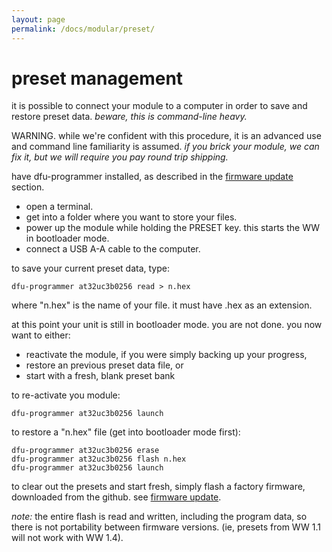 ```yaml
---
layout: page
permalink: /docs/modular/preset/
---
```


# preset management

it is possible to connect your module to a computer in order to save and restore preset data. _beware, this is command-line heavy._

WARNING. while we're confident with this procedure, it is an advanced use and command line familiarity is assumed. _if you brick your module, we can fix it, but we will require you pay round trip shipping._

have dfu-programmer installed, as described in the [firmware update](/docs/modular/update) section.

- open a terminal. 
- get into a folder where you want to store your files.
- power up the module while holding the PRESET key. this starts the WW in bootloader mode.
- connect a USB A-A cable to the computer.

to save your current preset data, type:

	dfu-programmer at32uc3b0256 read > n.hex

where "n.hex" is the name of your file. it must have .hex as an extension.

at this point your unit is still in bootloader mode. you are not done. you now want to either:

- reactivate the module, if you were simply backing up your progress,
- restore an previous preset data file, or
- start with a fresh, blank preset bank

to re-activate you module:

	dfu-programmer at32uc3b0256 launch

to restore a "n.hex" file (get into bootloader mode first):

	dfu-programmer at32uc3b0256 erase
	dfu-programmer at32uc3b0256 flash n.hex
	dfu-programmer at32uc3b0256 launch


to clear out the presets and start fresh, simply flash a factory firmware, downloaded from the github. see [firmware update](/docs/modular/update).


_note:_ the entire flash is read and written, including the program data, so there is not portability between firmware versions. (ie, presets from WW 1.1 will not work with WW 1.4).